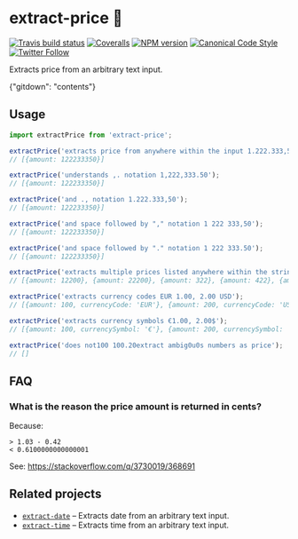 # extract-price 🤑

[![Travis build status](http://img.shields.io/travis/gajus/extract-price/master.svg?style=flat-square)](https://travis-ci.org/gajus/extract-price)
[![Coveralls](https://img.shields.io/coveralls/gajus/extract-price.svg?style=flat-square)](https://coveralls.io/github/gajus/extract-price)
[![NPM version](http://img.shields.io/npm/v/extract-price.svg?style=flat-square)](https://www.npmjs.org/package/extract-price)
[![Canonical Code Style](https://img.shields.io/badge/code%20style-canonical-blue.svg?style=flat-square)](https://github.com/gajus/canonical)
[![Twitter Follow](https://img.shields.io/twitter/follow/kuizinas.svg?style=social&label=Follow)](https://twitter.com/kuizinas)

Extracts price from an arbitrary text input.

{"gitdown": "contents"}

## Usage

```js
import extractPrice from 'extract-price';

extractPrice('extracts price from anywhere within the input 1.222.333,50');
// [{amount: 122233350}]

extractPrice('understands ,. notation 1,222,333.50');
// [{amount: 122233350}]

extractPrice('and ., notation 1.222.333,50');
// [{amount: 122233350}]

extractPrice('and space followed by "," notation 1 222 333,50');
// [{amount: 122233350}]

extractPrice('and space followed by "." notation 1 222 333.50');
// [{amount: 122233350}]

extractPrice('extracts multiple prices listed anywhere within the string using different formats: 1,22, 222, 3,22, 4.20, 5.666');
// [{amount: 12200}, {amount: 22200}, {amount: 322}, {amount: 422}, {amount: 566600}]

extractPrice('extracts currency codes EUR 1.00, 2.00 USD');
// [{amount: 100, currencyCode: 'EUR'}, {amount: 200, currencyCode: 'USD'}]

extractPrice('extracts currency symbols €1.00, 2.00$');
// [{amount: 100, currencySymbol: '€'}, {amount: 200, currencySymbol: '$'}]

extractPrice('does not100 100.20extract ambig0u0s numbers as price');
// []

```

## FAQ

### What is the reason the price amount is returned in cents?

Because:

```
> 1.03 - 0.42
< 0.6100000000000001

```

See: https://stackoverflow.com/q/3730019/368691

## Related projects

* [`extract-date`](https://github.com/gajus/extract-date) – Extracts date from an arbitrary text input.
* [`extract-time`](https://github.com/gajus/extract-time) – Extracts time from an arbitrary text input.
